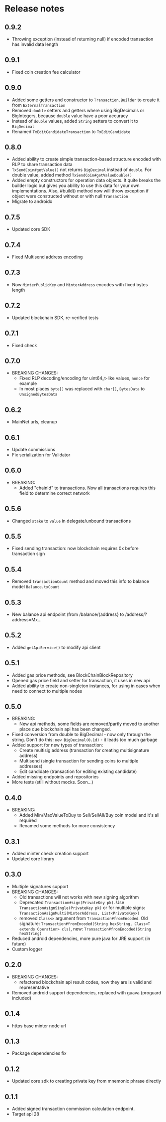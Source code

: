# Release notes

## 0.9.2
 - Throwing exception (instead of returning null) if encoded transaction has invalid data length

## 0.9.1
 - Fixed coin creation fee calculator

## 0.9.0
 - Added some getters and constructor to `Transaction.Builder` to create it from `ExternalTransaction`
 - Removed `double` setters and getters where using BigDecimals or BigIntegers, because `double` value have a poor accuracy
 - Instead of `double` values, added `String` setters to convert it to `BigDecimal`
 - Renamed `TxEditCandidateTransaction` to `TxEditCandidate`

## 0.8.0
 - Added ability to create simple transaction-based structure encoded with RLP to share transaction data
 - `TxSendCoin#getValue()` not returns `BigDecimal` instead of `double`. For double value, added method `TxSendCoin#getValueDouble()`
 - Added empty constructors for operation data objects. It quite breaks the builder logic but gives you ability to use this data for your own implementations. Also, #build() method now will throw exception if object were constructed without or with null `Transaction`
 - Migrate to androidx

## 0.7.5
 - Updated core SDK

## 0.7.4
 - Fixed Multisend address encoding

## 0.7.3
 - Now `MinterPublicKey` and `MinterAddress` encodes with fixed bytes length

## 0.7.2
 - Updated blockchain SDK, re-verified tests

## 0.7.1
 - Fixed check

## 0.7.0
 - BREAKING CHANGES:
    - Fixed RLP decoding/encoding for uint64_t-like values, `nonce` for example
    - In most places `byte[]` was replaced with `char[]`, `BytesData` to `UnsignedBytesData`

## 0.6.2
 - MainNet urls, cleanup

## 0.6.1
 - Update commissions
 - Fix serialization for Validator

## 0.6.0
 - BREAKING:
    - Added "chainId" to transactions. Now all transactions requires this field to determine correct network

## 0.5.6
 - Changed `stake` to `value` in delegate/unbound transactions

## 0.5.5
 - Fixed sending transaction: now blockchain requires 0x before transaction sign

## 0.5.4
 - Removed `transactionCount` method and moved this info to balance model `Balance.txCount`

## 0.5.3
 - New balance api endpoint (from /balance/{address} to /address/?address=Mx...

## 0.5.2
 - Added `getApiService()` to modify api client

## 0.5.1
 - Added gas price methods, see BlockChainBlockRepository
 - Opened gas price field and setter for transaction, it uses in new api
 - Added ability to create non-singleton instances, for using in cases when need to connect to multiple nodes


## 0.5.0
 - BREAKING:
    - New api methods, some fields are removed/partly moved to another place due blockchain api has been changed.
 - Fixed conversion from double to BigDecimal - now only through the string. Don't do this: `new BigDecimal(0.1d)` - it leads too much garbage
 - Added support for new types of transaction:
    - Create multisig address (transaction for creating multisignature address)
    - Multisend (single transaction for sending coins to multiple addresses)
    - Edit candidate (transaction for editing existing candidate)
 - Added missing endpoints and repositories
 - More tests (still without mocks. Soon...)


## 0.4.0
 - BREAKING: 
    - Added Min/MaxValueToBuy to Sell/SellAll/Buy coin model and it's all required
    - Renamed some methods for more consistency

## 0.3.1
 - Added minter check creation support
 - Updated core library

## 0.3.0
 - Multiple signatures support
 - BREAKING CHANGES:
    - Old transactions will not works with new signing algorithm
    - Deprecated `Transaction#sign(PrivateKey pk)`.
   Use `Transaction#signSingle(PrivateKey pk)`
   or for multiple signs: `Transaction#signMulti(MinterAddress, List<PrivateKey>)`
    - removed `Class<>` argument from `Transaction#fromEncoded`.
        Old signature: `Transaction#fromEncoded(String hexString, Class<T extends Operation> cls)`,
     new: `Transaction#fromEncoded(String hexString)`
 - Reduced android dependencies, more pure java for JRE support (in future)
 - Custom logger

## 0.2.0
 - BREAKING CHANGES:
    - refactored blockchain api result codes, now they are is valid and representative
 - Removed android support dependencies, replaced with guava (proguard included)

## 0.1.4
 - https base minter node url

## 0.1.3
 - Package dependencies fix

## 0.1.2
 - Updated core sdk to creating private key from mnemonic phrase directly

## 0.1.1
 - Added signed transaction commission calculation endpoint.
 - Target api 28